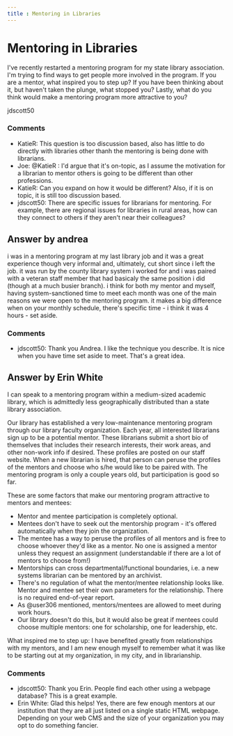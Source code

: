 ```yaml
---
title : Mentoring in Libraries
---
```

Mentoring in Libraries
=====================
I've recently restarted a mentoring program for my state library
association. I'm trying to find ways to get people more involved in the
program. If you are a mentor, what inspired you to step up? If you have
been thinking about it, but haven't taken the plunge, what stopped you?
Lastly, what do you think would make a mentoring program more attractive
to you?

jdscott50

### Comments ###
* KatieR: This question is too discussion based, also has little to do directly
with libraries other thanh the mentoring is being done with librarians.
* Joe: @KatieR : I'd argue that it's on-topic, as I assume the motivation for a
librarian to mentor others is going to be different than other
professions.
* KatieR: Can you expand on how it would be different? Also, if it is on topic, it
is still too discussion based.
* jdscott50: There are specific issues for librarians for mentoring. For example,
there are regional issues for libraries in rural areas, how can they
connect to others if they aren't near their colleagues?


Answer by andrea
----------------
i was in a mentoring program at my last library job and it was a great
experience though very informal and, ultimately, cut short since i left
the job. it was run by the county library system i worked for and i was
paired with a veteran staff member that had basicaly the same position i
did (though at a much busier branch). i think for both my mentor and
myself, having system-sanctioned time to meet each month was one of the
main reasons we were open to the mentoring program. it makes a big
difference when on your monthly schedule, there's specific time - i
think it was 4 hours - set aside.

### Comments ###
* jdscott50: Thank you Andrea. I like the technique you describe. It is nice when you
have time set aside to meet. That's a great idea.

Answer by Erin White
----------------
I can speak to a mentoring program within a medium-sized academic
library, which is admittedly less geographically distributed than a
state library association.

Our library has established a very low-maintenance mentoring program
through our library faculty organization. Each year, all interested
librarians sign up to be a potential mentor. These librarians submit a
short bio of themselves that includes their research interests, their
work areas, and other non-work info if desired. These profiles are
posted on our staff website. When a new librarian is hired, that person
can peruse the profiles of the mentors and choose who s/he would like to
be paired with. The mentoring program is only a couple years old, but
participation is good so far.

These are some factors that make our mentoring program attractive to
mentors and mentees:

-   Mentor and mentee participation is completely optional.
-   Mentees don't have to seek out the mentorship program - it's offered
    automatically when they join the organization.
-   The mentee has a way to peruse the profiles of all mentors and is
    free to choose whoever they'd like as a mentor. No one is assigned a
    mentor unless they request an assignment (understandable if there
    are a lot of mentors to choose from!)
-   Mentorships can cross departmental/functional boundaries, i.e. a new
    systems librarian can be mentored by an archivist.
-   There's no regulation of what the mentor/mentee relationship looks
    like. Mentor and mentee set their own parameters for the
    relationship. There is no required end-of-year report.
-   As @user306 mentioned, mentors/mentees are allowed to meet during
    work hours.
-   Our library doesn't do this, but it would also be great if mentees
    could choose multiple mentors: one for scholarship, one for
    leadership, etc.

What inspired me to step up: I have benefited greatly from relationships
with my mentors, and I am new enough myself to remember what it was like
to be starting out at my organization, in my city, and in librarianship.

### Comments ###
* jdscott50: Thank you Erin. People find each other using a webpage database? This is
a great example.
* Erin White: Glad this helps! Yes, there are few enough mentors at our institution
that they are all just listed on a single static HTML webpage. Depending
on your web CMS and the size of your organization you may opt to do
something fancier.

